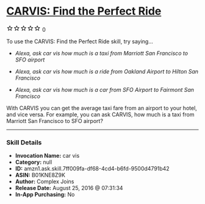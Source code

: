 # [CARVIS: Find the Perfect Ride](http://alexa.amazon.com/#skills/amzn1.ask.skill.7ff009fa-df68-4cd4-b6fd-9500d4791b42)
![0 stars](../../images/ic_star_border_black_18dp_1x.png)![0 stars](../../images/ic_star_border_black_18dp_1x.png)![0 stars](../../images/ic_star_border_black_18dp_1x.png)![0 stars](../../images/ic_star_border_black_18dp_1x.png)![0 stars](../../images/ic_star_border_black_18dp_1x.png) 0

To use the CARVIS: Find the Perfect Ride skill, try saying...

* *Alexa, ask car vis how much is a taxi from Marriott San Francisco to SFO airport*

* *Alexa, ask car vis how much is a ride from Oakland Airport to Hilton San Francisco*

* *Alexa, ask car vis how much is a car from SFO Airport to Fairmont San Francisco*

With CARVIS you can get the average taxi fare from an airport to your hotel, and vice versa. For example, you can ask CARVIS, how much is a taxi from Marriott San Francisco to SFO airport?

***

### Skill Details

* **Invocation Name:** car vis
* **Category:** null
* **ID:** amzn1.ask.skill.7ff009fa-df68-4cd4-b6fd-9500d4791b42
* **ASIN:** B01KNE8Z9K
* **Author:** Complex Joins
* **Release Date:** August 25, 2016 @ 07:31:34
* **In-App Purchasing:** No

